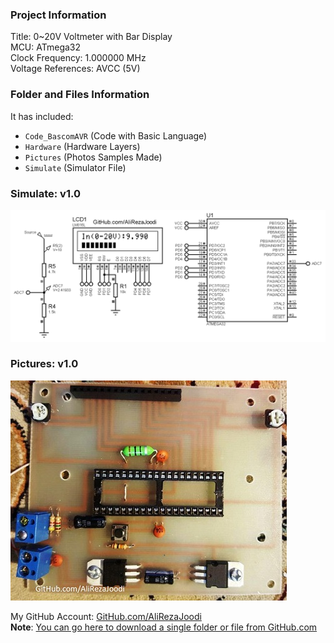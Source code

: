 ### Project Information
Title:               0~20V Voltmeter with Bar Display  
MCU:                 ATmega32  
Clock Frequency:     1.000000 MHz  
Voltage References:  AVCC (5V)  

### Folder and Files Information
It has included:
- `Code_BascomAVR` (Code with Basic Language)
- `Hardware` (Hardware Layers)
- `Pictures` (Photos Samples Made)
- `Simulate` (Simulator File)

### Simulate: v1.0
![](Simulate/v1.0.png)

### Pictures: v1.0
![](Pictures/v1.0.jpg)

My GitHub Account: [GitHub.com/AliRezaJoodi](https://github.com/AliRezaJoodi)  
**Note**: [You can go here to download a single folder or file from GitHub.com](https://minhaskamal.github.io/DownGit/#/home)
